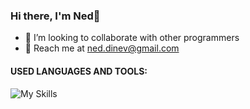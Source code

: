 ### Hi there, I'm Ned👋
- 👀 I’m looking to collaborate with other programmers
- 📧 Reach me at ned.dinev@gmail.com


#### USED LANGUAGES AND TOOLS:

![My Skills](https://skillicons.dev/icons?i=js,react,css,sass,bootstrap,nodejs,express,mongodb,mysql,php,github)
